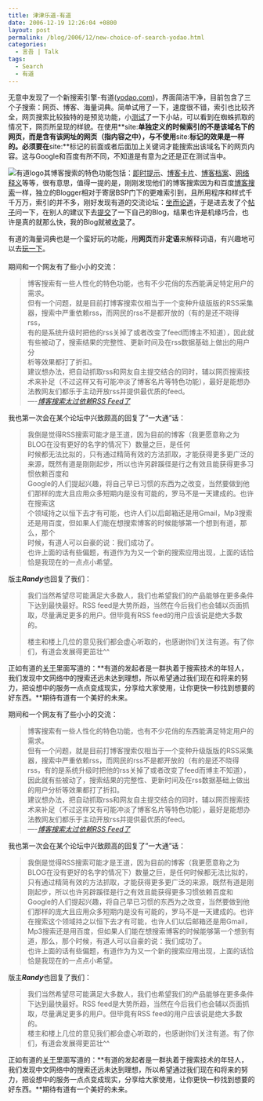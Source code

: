 ```yaml
---
title: 津津乐道-有道
date: 2006-12-19 12:26:04 +0800
layout: post
permalink: /blog/2006/12/new-choice-of-search-yodao.html
categories:
  - 言吾 | Talk
tags:
  - Search
  - 有道
---
```

无意中发现了一个新搜索引擎-有道(<a href="http://www.yodao.com/" title="有道搜索" target="_blank">yodao.com</a>)，界面简洁干净，目前包含了三个子搜索：网页、博客、海量词典。简单试用了一下，速度很不错，索引也比较齐全，网页搜索比较独特的是预览功能，小<a href="http://www.yodao.com/search?lq=site%3Awww.zhu8.net&#038;ue=utf8&#038;keyfrom=web.bottom&#038;q=site%3Awww.zhu8.net+zhu8" title="site:www.zhu8.net zhu8 - 有道搜索" target="_blank">测试</a>了一下小站，可以看到在蜘蛛抓取的情况下，网页所呈现的样貌。在使用**site:**单独定义的时候索引的不是该域名下的网页，而是含有该网址的网页（指内容之中），与不使用**site:**标记的效果是一样的。必须要在**site:**标记的前面或者后面加上关键词才能搜索出该域名下的网页内容。这与Google和百度有所不同，不知道是有意为之还是正在测试当中。

<img src="http://junnie.3322.org/images/zhu8.net/yodao.gif" title="有道logo" alt="有道logo" style="float: left;" />其博客搜索的特色功能包括：<a href="http://www.yodao.com/help/websearch/features/002/" target="_blank">即时提示</a>、<a href="http://www.yodao.com/help/blogsearch/features/001/" target="_blank">博客卡片</a>、<a href="http://www.yodao.com/help/blogsearch/features/002/" target="_blank">博客档案</a>、<a href="http://www.yodao.com/help/dict/features/001/" target="_blank">网络释义</a>等等，很有意思，值得一提的是，刚刚发现他们的博客搜索因为和百度<a href="http://blogsearch.baidu.com/" title="百度博客搜索" target="_blank">博客搜索</a>一样，独立的Blogger相对于寄居BSP门下的更难索引到，且所用程序和样式千千万万，索引的并不多，刚好发现有道的交流论坛：<a href="http://u.yodao.com/" title="坐而论道" target="_blank">坐而论道</a>，于是进去发了个<a href="http://u.yodao.com/viewthread.php?tid=229&#038;extra=page%3D1" target="_blank">帖子</a>问一下，在别人的建议下去<a href="http://tellbot.yodao.com/report?type=BLOG" title="有道登录您的网站" target="_blank">提交</a>了一下自己的Blog，结果也许是机缘巧合，也许是真的就那么快，我的Blog就被<a href="http://blog.yodao.com/search?q=zhu8&#038;t=a&#038;keyfrom=blog.bar" title="zhu8 - 有道博客搜索" target="_blank">收录</a>了。

有道的海量词典也是一个蛮好玩的功能，用**网页**而非**定语**来解释词语，有兴趣地可以去<a href="http://www.yodao.com/help/dict/features/001/" target="_blank">玩一下</a>。  
<span id="more-49"></span>  
期间和一个网友有了些小小的交流：

> 博客搜索有一些人性化的特色功能，也有不少花俏的东西能满足特定用户的需求。  
> 但有一个问题，就是目前打博客搜索仅相当于一个变种升级版版的RSS采集器，搜索中严重依赖rss，而网民的rss不是都开放的（有的是还不晓得rss，  
> 有的是系统升级时把他的rss关掉了或者改变了feed而博主不知道），因此就有些被动了，搜索结果的完整性、更新时间及在rss数据基础上做出的用户分  
> 析等效果都打了折扣。  
> 建议想办法，把自动抓取rss和网友自主提交结合的同时，辅以网页搜索技术来补足（不过这样又有可能冲淡了博客名片等特色功能），最好是能想办法教网友们都乐于主动开放rss并提供最优质的feed。  
> &#8212;-*<a href="http://u.yodao.com/viewthread.php?tid=240&#038;extra=page%3D1" title="博客搜索太过依赖RSS Feed了" target="_blank">博客搜索太过依赖RSS Feed了</a>*

我也第一次会在某个论坛中兴致颇高的回复了&#8221;一大通&#8221;话：

> 我倒是觉得RSS搜索可能才是王道，因为目前的博客（我更愿意称之为BLOG在没有更好的名字的情况下）数量之巨，是任何  
> 时候都无法比拟的，只有通过精简有效的方法抓取，才能获得更多更广泛的来源，既然有道是刚刚起步，所以也许另辟蹊径是行之有效且能获得更多习惯依赖百度和  
> Google的人们提起兴趣，将自己早已习惯的东西为之改变，当然要做到他们那样的庞大且应用众多短期内是没有可能的，罗马不是一天建成的。也许在搜索这  
> 个领域持之以恒下去才有可能，也许人们以后邮箱还是用Gmail，Mp3搜索还是用百度，但如果人们能在想搜索博客的时候能够第一个想到有道，那么，那个  
> 时候，有道人可以自豪的说：我们成功了。  
> 也许上面的话有些偏题，有道作为为又一个新的搜索应用出现，上面的话恰恰是我现在的一点点小希望。

版主***Randy***也回复了我们：

> 我们当然希望尽可能满足大多数人，我们也希望我们的产品能够在更多条件下达到最快最好。RSS feed是大势所趋，当然在今后我们也会辅以页面抓取，尽量满足更多的用户。但毕竟有RSS feed的用户应该说是绝大多数的。
> 
> 楼主和楼上几位的意见我们都会虚心听取的，也感谢你们关注有道。有了你们，有道会发展得更茁壮^^

正如有道的<a href="http://www.yodao.com/about/index.html" title="关于有道" target="_blank">关于</a>里面写道的：**有道的发起者是一群执着于搜索技术的年轻人，我们发现中文网络中的搜索还远未达到理想，所以希望通过我们现在和将来的努力，把设想中的服务一点点变成现实，分享给大家使用，让你更快一秒找到想要的好东西。**期待有道有一个美好的未来。

<!--more-->

  
期间和一个网友有了些小小的交流：

> 博客搜索有一些人性化的特色功能，也有不少花俏的东西能满足特定用户的需求。  
> 但有一个问题，就是目前打博客搜索仅相当于一个变种升级版版的RSS采集器，搜索中严重依赖rss，而网民的rss不是都开放的（有的是还不晓得rss，有的是系统升级时把他的rss关掉了或者改变了feed而博主不知道），因此就有些被动了，搜索结果的完整性、更新时间及在rss数据基础上做出的用户分析等效果都打了折扣。  
> 建议想办法，把自动抓取rss和网友自主提交结合的同时，辅以网页搜索技术来补足（不过这样又有可能冲淡了博客名片等特色功能），最好是能想办法教网友们都乐于主动开放rss并提供最优质的feed。  
> &#8212;-*<a href="http://u.yodao.com/viewthread.php?tid=240&#038;extra=page%3D1" title="博客搜索太过依赖RSS Feed了" target="_blank">博客搜索太过依赖RSS Feed了</a>*

我也第一次会在某个论坛中兴致颇高的回复了&#8221;一大通&#8221;话：

> 我倒是觉得RSS搜索可能才是王道，因为目前的博客（我更愿意称之为BLOG在没有更好的名字的情况下）数量之巨，是任何时候都无法比拟的，只有通过精简有效的方法抓取，才能获得更多更广泛的来源，既然有道是刚刚起步，所以也许另辟蹊径是行之有效且能获得更多习惯依赖百度和Google的人们提起兴趣，将自己早已习惯的东西为之改变，当然要做到他们那样的庞大且应用众多短期内是没有可能的，罗马不是一天建成的。也许在搜索这个领域持之以恒下去才有可能，也许人们以后邮箱还是用Gmail，Mp3搜索还是用百度，但如果人们能在想搜索博客的时候能够第一个想到有道，那么，那个时候，有道人可以自豪的说：我们成功了。  
> 也许上面的话有些偏题，有道作为为又一个新的搜索应用出现，上面的话恰恰是我现在的一点点小希望。

版主***Randy***也回复了我们：

> 我们当然希望尽可能满足大多数人，我们也希望我们的产品能够在更多条件下达到最快最好。RSS feed是大势所趋，当然在今后我们也会辅以页面抓取，尽量满足更多的用户。但毕竟有RSS feed的用户应该说是绝大多数的。  
> 楼主和楼上几位的意见我们都会虚心听取的，也感谢你们关注有道。有了你们，有道会发展得更茁壮^^

正如有道的<a href="http://www.yodao.com/about/index.html" title="关于有道" target="_blank">关于</a>里面写道的：**有道的发起者是一群执着于搜索技术的年轻人，我们发现中文网络中的搜索还远未达到理想，所以希望通过我们现在和将来的努力，把设想中的服务一点点变成现实，分享给大家使用，让你更快一秒找到想要的好东西。**期待有道有一个美好的未来。
